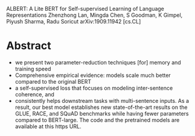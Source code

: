 ALBERT: A Lite BERT for Self-supervised Learning of Language Representations
Zhenzhong Lan, Mingda Chen, S Goodman, K Gimpel, Piyush Sharma, Radu Soricut
arXiv:1909.11942 [cs.CL]

# Abstract

* we present two parameter-reduction techniques [for] memory and training speed
* Comprehensive empirical evidence: models scale much better 
  compared to the original BERT
* a self-supervised loss that focuses on modeling inter-sentence coherence, and
* consistently helps downstream tasks with multi-sentence inputs.  As a result,
  our best model establishes new state-of-the-art results on the GLUE, RACE,
  and SQuAD benchmarks while having fewer parameters compared to BERT-large.
  The code and the pretrained models are available at this https URL. 
